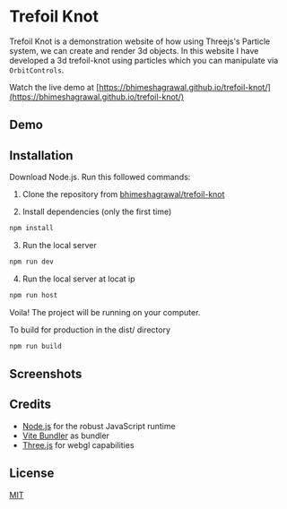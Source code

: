 # Trefoil Knot

Trefoil Knot is a demonstration website of how using Threejs's Particle system, we can create and render 3d objects. In this website I have developed a 3d trefoil-knot using particles which you can manipulate via `OrbitControls`.

Watch the live demo at [https://bhimeshagrawal.github.io/trefoil-knot/](https://bhimeshagrawal.github.io/trefoil-knot/)

## Demo

## Installation

Download Node.js. Run this followed commands:

1. Clone the repository from [bhimeshagrawal/trefoil-knot](https://github.com/bhimeshagrawal/trefoil-knot)

2. Install dependencies (only the first time)

```bash
npm install
```

3. Run the local server

```bash
npm run dev
```

4. Run the local server at locat ip

```bash
npm run host
```

Voila! The project will be running on your computer.

To build for production in the dist/ directory

```bash
npm run build
```

## Screenshots

## Credits

- [Node.js](https://nodejs.org/) for the robust JavaScript runtime
- [Vite Bundler](https://vitejs.dev/) as bundler
- [Three.js](https://threejs.org/) for webgl capabilities

## License

[MIT](https://choosealicense.com/licenses/mit/)
